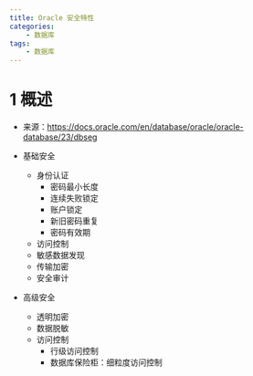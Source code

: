 ```yaml
---
title: Oracle 安全特性
categories:
    - 数据库
tags:
    - 数据库
---
```


# 1 概述
- 来源：https://docs.oracle.com/en/database/oracle/oracle-database/23/dbseg

- 基础安全
    - 身份认证
        - 密码最小长度
        - 连续失败锁定
        - 账户锁定
        - 新旧密码重复
        - 密码有效期
    - 访问控制
    - 敏感数据发现
    - 传输加密
    - 安全审计
- 高级安全
    - 透明加密
    - 数据脱敏
    - 访问控制
        - 行级访问控制
        -  数据库保险柜：细粒度访问控制